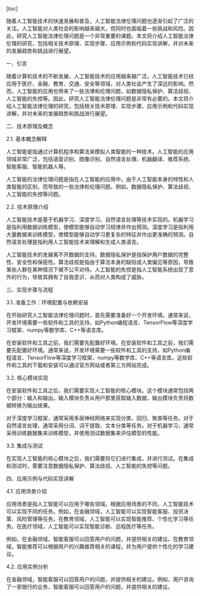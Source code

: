 
[toc]                    
                
                
随着人工智能技术的快速发展和普及，人工智能法律伦理问题也逐渐引起了广泛的关注。人工智能对人类社会的影响越来越大，但同时也面临着一些挑战和风险。因此，研究人工智能法律伦理问题是一个非常重要的课题。本文将介绍人工智能法律伦理的研究，包括相关技术原理、实现步骤、应用示例和代码实现讲解，并对未来的发展趋势和挑战进行展望。

一、引言

随着计算机技术的不断发展，人工智能技术的应用越来越广泛。人工智能技术已经应用于医疗、金融、教育、交通、安全等领域，对人类社会产生了深远的影响。然而，人工智能的应用也带来了一些法律和伦理问题，如数据隐私保护、算法歧视、人工智能的失控等。因此，研究人工智能法律伦理问题是非常有必要的。本文将介绍人工智能法律伦理的研究，包括相关技术原理、实现步骤、应用示例和代码实现讲解，并对未来的发展趋势和挑战进行展望。

二、技术原理及概念

2.1. 基本概念解释

人工智能是指通过计算机程序和算法来模拟人类智能的一种技术。人工智能的应用领域非常广泛，包括语音识别、图像识别、自然语言处理、机器翻译、推荐系统、智能客服、智能机器人等。

人工智能的法律伦理问题是指在人工智能的应用中，由于人工智能本身的特性和人类智能的区别，而导致的一些法律和伦理问题。例如，数据隐私保护、算法歧视、人工智能的失控等问题。

2.2. 技术原理介绍

人工智能技术是基于机器学习、深度学习、自然语言处理等技术实现的。机器学习是指利用数据训练模型，使模型能够自动学习规律并作出预测。深度学习是指利用大量数据来训练模型，使模型能够自动学习更复杂的特征并作出更准确的预测。自然语言处理是指利用人工智能技术来理解和生成人类语言。

人工智能技术的发展离不开数据的支持。数据隐私保护是指保护用户数据的完整性、安全性和保密性。算法歧视是指由于算法本身的缺陷或人类偏见等原因，导致某些人群在某种情况下被不公平对待。人工智能的失控是指人工智能系统出现了意外的行为，导致其拥有了自我意识，从而对人类构成了威胁。

三、实现步骤与流程

3.1. 准备工作：环境配置与依赖安装

在开始研究人工智能法律伦理问题时，首先需要准备好一个开发环境。通常来说，开发环境需要一些软件和工具的支持，如Python编程语言、TensorFlow等深度学习框架、numpy等数学库、C++等语言库。

在安装软件和工具之前，我们需要先配置好环境。在安装软件和工具之前，我们需要先配置好环境。通常来说，开发环境需要一些软件和工具的支持，如Python编程语言、TensorFlow等深度学习框架、numpy等数学库、C++等语言库。这些软件和工具的下载和安装可以通过官方网站或者第三方网站完成。

3.2. 核心模块实现

在安装软件和工具之后，我们需要实现人工智能的核心模块。这个模块通常包括两个部分：输入和输出。输入模块负责从用户那里获取输入数据，输出模块负责将数据转换为输出结果。

对于深度学习框架，通常采用多层神经网络来实现分类、回归、聚类等任务。对于自然语言处理，通常采用分词、词干提取、文本分类等任务。对于机器学习，通常采用训练数据集来训练模型，并使用测试数据集来评估模型的性能。

3.3. 集成与测试

在实现人工智能的核心模块之后，我们需要将它们进行集成，并进行测试。在集成和测试时，需要注意数据隐私保护、算法歧视、人工智能的失控等问题。

四、应用示例与代码实现讲解

4.1. 应用场景介绍

应用场景是指人工智能可以应用于哪些领域。根据应用场景的不同，人工智能技术可以实现不同的任务。例如，在金融领域，人工智能可以实现智能客服、投资决策、风险管理等任务。在教育领域，人工智能可以实现智能推荐、个性化学习等任务。在医疗领域，人工智能可以实现智能诊断、远程医疗等任务。

例如，在金融领域，智能客服可以回答用户的问题，并提供相关的建议。在教育领域，智能推荐可以根据用户的兴趣推荐相关的课程，并为用户提供个性化的学习建议。

4.2. 应用实例分析

在金融领域，智能客服可以回答用户的问题，并提供相关的建议。例如，用户咨询了一家银行的业务，智能客服可以回答用户的问题，并提供相关的建议。

